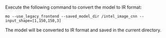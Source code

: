 Execute the following command to convert the model to IR format:
```
mo --use_legacy_frontend --saved_model_dir /intel_image_cnn --input_shape=[1,150,150,3]  
```
The model will be converted to IR format and saved in the current directory. 
